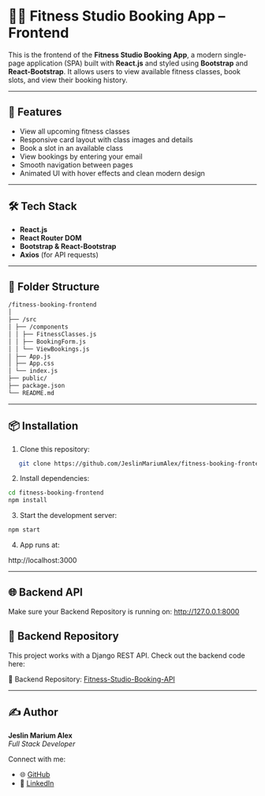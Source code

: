 # 🏋️‍♀️ Fitness Studio Booking App – Frontend

This is the frontend of the **Fitness Studio Booking App**, a modern single-page application (SPA) built with **React.js** and styled using **Bootstrap** and **React-Bootstrap**. It allows users to view available fitness classes, book slots, and view their booking history.

---

## 🚀 Features

- View all upcoming fitness classes
- Responsive card layout with class images and details
- Book a slot in an available class
- View bookings by entering your email
- Smooth navigation between pages
- Animated UI with hover effects and clean modern design

---

## 🛠️ Tech Stack

- **React.js**
- **React Router DOM**
- **Bootstrap & React-Bootstrap**
- **Axios** (for API requests)

---

## 📁 Folder Structure

```bash
/fitness-booking-frontend
│
├── /src
│ ├── /components
│ │ ├── FitnessClasses.js
│ │ ├── BookingForm.js
│ │ └── ViewBookings.js
│ ├── App.js
│ ├── App.css
│ └── index.js
├── public/
├── package.json
└── README.md
```
---

## 📦 Installation

1. Clone this repository:

```bash
   git clone https://github.com/JeslinMariumAlex/fitness-booking-frontend.git
```

2. Install dependencies:

```bash
cd fitness-booking-frontend
npm install
```
3. Start the development server:

```bash
npm start
```

4. App runs at:

http://localhost:3000

---

## 🌐 Backend API

Make sure your Backend Repository is running on:
http://127.0.0.1:8000


## 📌 Backend Repository

This project works with a Django REST API. Check out the backend code here:
 
🔗 Backend Repository: [Fitness-Studio-Booking-API
](https://github.com/JeslinMariumAlex/Fitness-Studio-Booking-API.git)

---

## ✍️ Author

**Jeslin Marium Alex**  
*Full Stack Developer*

Connect with me:
- 🌐 [GitHub](https://github.com/jeslinmariumalex)
- 💼 [LinkedIn](https://www.linkedin.com/in/jeslinmariumalex)